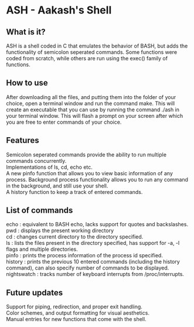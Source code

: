 # ASH - Aakash's Shell
## What is it?
ASH is a shell coded in C that emulates the behavior of BASH, but adds the functionality of semicolon seperated commands. Some functions were coded from scratch, while others are run using the exec() family of functions.
## How to use
After downloading all the files, and putting them into the folder of your choice, open a terminal window and run the command make. This will create an executable that you can use by running the command ./ash in your terminal window. This will flash a prompt on your screen after which you are free to enter commands of your choice.
## Features
Semicolon seperated commands provide the ability to run multiple commands concurrently.  
Implementations of ls, cd, echo etc.  
A new pinfo function that allows you to view basic information of any process.
Background process functionality allows you to run any command in the background, and still use your shell.  
A history function to keep a track of entered commands.  
## List of commands
echo : equivalent to BASH echo, lacks support for quotes and backslashes.  
pwd : displays the present working directory  
cd : changes current directory to the directory specified.  
ls : lists the files present in the directory specified, has support for -a,  -l flags and multiple directories.  
pinfo : prints the process information of the process id specified.  
history : prints the previous 10 entered commands (including the history command), can also specify number of commands to be displayed.  
nightswatch : tracks number of keyboard interrupts from /proc/interrupts.  
## Future updates
Support for piping, redirection, and proper exit handling.  
Color schemes, and output formatting for visual aesthetics.  
Manual entries for new functions that come with the shell.  
